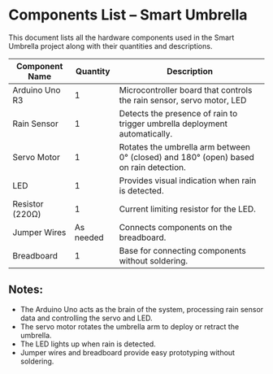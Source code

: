 # Components List – Smart Umbrella

This document lists all the hardware components used in the Smart Umbrella project along with their quantities and descriptions.

| Component Name       | Quantity | Description |
|---------------------|----------|-------------|
| Arduino Uno R3      | 1        | Microcontroller board that controls the rain sensor, servo motor, LED |
| Rain Sensor         | 1        | Detects the presence of rain to trigger umbrella deployment automatically. |
| Servo Motor         | 1        | Rotates the umbrella arm between 0° (closed) and 180° (open) based on rain detection. |
| LED                 | 1        | Provides visual indication when rain is detected. |
| Resistor (220Ω)     | 1        | Current limiting resistor for the LED. |
| Jumper Wires        | As needed | Connects components on the breadboard. |
| Breadboard          | 1        | Base for connecting components without soldering. |

## Notes:

- The Arduino Uno acts as the brain of the system, processing rain sensor data and controlling the servo and LED.
- The servo motor rotates the umbrella arm to deploy or retract the umbrella.
- The LED lights up when rain is detected.
- Jumper wires and breadboard provide easy prototyping without soldering.
